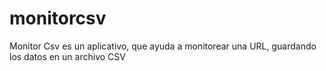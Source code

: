 # monitorcsv
Monitor Csv es un aplicativo, que ayuda a monitorear una URL, guardando los datos en un archivo CSV
